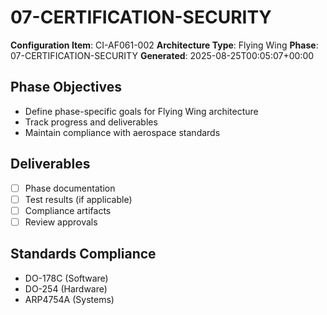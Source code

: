 # 07-CERTIFICATION-SECURITY

**Configuration Item**: CI-AF061-002
**Architecture Type**: Flying Wing
**Phase**: 07-CERTIFICATION-SECURITY
**Generated**: 2025-08-25T00:05:07+00:00

## Phase Objectives
- Define phase-specific goals for Flying Wing architecture
- Track progress and deliverables
- Maintain compliance with aerospace standards

## Deliverables
- [ ] Phase documentation
- [ ] Test results (if applicable)
- [ ] Compliance artifacts
- [ ] Review approvals

## Standards Compliance
- DO-178C (Software)
- DO-254 (Hardware)
- ARP4754A (Systems)
